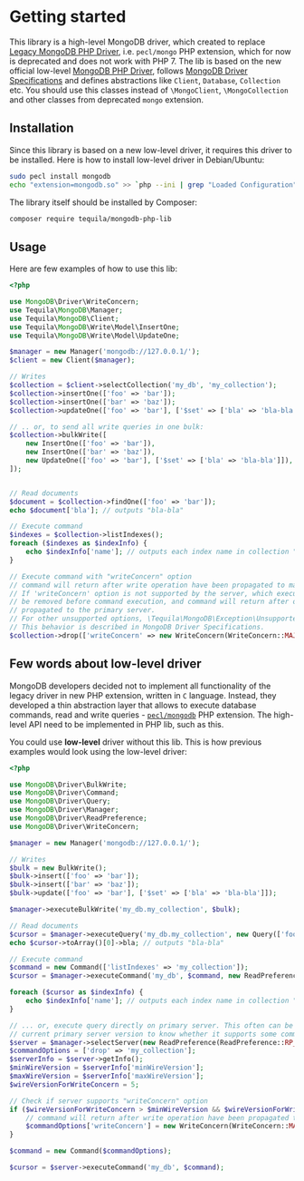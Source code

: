 # Getting started

This library is a high-level MongoDB driver, which created to replace 
[Legacy MongoDB PHP Driver](https://github.com/mongodb/mongo-php-driver-legacy),
i.e. `pecl/mongo` PHP extension, which for now is deprecated and does not work with PHP 7.
The lib is based on the new official low-level [MongoDB PHP Driver](https://github.com/mongodb/mongo-php-driver),
follows [MongoDB Driver Specifications](https://github.com/mongodb/specifications) 
and defines abstractions like `Client`, `Database`, `Collection` etc. You should use
this classes instead of `\MongoClient`, `\MongoCollection` and other classes from deprecated `mongo` extension.

## Installation

Since this library is based on a new low-level driver, it requires this driver to be installed.
Here is how to install low-level driver in Debian/Ubuntu:
```bash
sudo pecl install mongodb
echo "extension=mongodb.so" >> `php --ini | grep "Loaded Configuration" | sed -e "s|.*:\s*||"`
```

The library itself should be installed by Composer:

```bash
composer require tequila/mongodb-php-lib
```

## Usage

Here are few examples of how to use this lib:

```php
<?php

use MongoDB\Driver\WriteConcern;
use Tequila\MongoDB\Manager;
use Tequila\MongoDB\Client;
use Tequila\MongoDB\Write\Model\InsertOne;
use Tequila\MongoDB\Write\Model\UpdateOne;

$manager = new Manager('mongodb://127.0.0.1/');
$client = new Client($manager);

// Writes
$collection = $client->selectCollection('my_db', 'my_collection');
$collection->insertOne(['foo' => 'bar']);
$collection->insertOne(['bar' => 'baz']);
$collection->updateOne(['foo' => 'bar'], ['$set' => ['bla' => 'bla-bla']]);

// .. or, to send all write queries in one bulk:
$collection->bulkWrite([
    new InsertOne(['foo' => 'bar']),
    new InsertOne(['bar' => 'baz']),
    new UpdateOne(['foo' => 'bar'], ['$set' => ['bla' => 'bla-bla']]),
]);


// Read documents
$document = $collection->findOne(['foo' => 'bar']);
echo $document['bla']; // outputs "bla-bla"

// Execute command 
$indexes = $collection->listIndexes();
foreach ($indexes as $indexInfo) {
    echo $indexInfo['name']; // outputs each index name in collection "my_collection" in db "my_db"
}

// Execute command with "writeConcern" option
// command will return after write operation have been propagated to majority of voting replica set nodes.
// If 'writeConcern' option is not supported by the server, which executes this operation, option will
// be removed before command execution, and command will return after operation have been
// propagated to the primary server.
// For other unsupported options, \Tequila\MongoDB\Exception\UnsupportedException can be thrown.
// This behavior is described in MongoDB Driver Specifications.
$collection->drop(['writeConcern' => new WriteConcern(WriteConcern::MAJORITY)]);
```

## Few words about low-level driver

MongoDB developers decided not to implement all functionality of the legacy driver
in new PHP extension, written in `C` language. Instead, they developed a thin abstraction layer
that allows to execute database commands, read and write queries - 
[`pecl/mongodb`](https://github.com/mongodb/mongo-php-driver) PHP extension. 
The high-level API need to be implemented in PHP lib, such as this.

You could use **low-level** driver without this lib. 
This is how previous examples would look using the low-level driver:

```php
<?php

use MongoDB\Driver\BulkWrite;
use MongoDB\Driver\Command;
use MongoDB\Driver\Query;
use MongoDB\Driver\Manager;
use MongoDB\Driver\ReadPreference;
use MongoDB\Driver\WriteConcern;

$manager = new Manager('mongodb://127.0.0.1/');

// Writes
$bulk = new BulkWrite();
$bulk->insert(['foo' => 'bar']);
$bulk->insert(['bar' => 'baz']);
$bulk->update(['foo' => 'bar'], ['$set' => ['bla' => 'bla-bla']]);

$manager->executeBulkWrite('my_db.my_collection', $bulk);

// Read documents
$cursor = $manager->executeQuery('my_db.my_collection', new Query(['foo' => 'bar']));
echo $cursor->toArray()[0]->bla; // outputs "bla-bla"

// Execute command
$command = new Command(['listIndexes' => 'my_collection']);
$cursor = $manager->executeCommand('my_db', $command, new ReadPreference(ReadPreference::RP_PRIMARY));

foreach ($cursor as $indexInfo) {
    echo $indexInfo['name']; // outputs each index name in collection "my_collection" in db "my_db"
}

// ... or, execute query directly on primary server. This often can be needed to check
// current primary server version to know whether it supports some command or query options
$server = $manager->selectServer(new ReadPreference(ReadPreference::RP_PRIMARY));
$commandOptions = ['drop' => 'my_collection'];
$serverInfo = $server->getInfo();
$minWireVersion = $serverInfo['minWireVersion'];
$maxWireVersion = $serverInfo['maxWireVersion'];
$wireVersionForWriteConcern = 5;

// Check if server supports "writeConcern" option
if ($wireVersionForWriteConcern > $minWireVersion && $wireVersionForWriteConcern < $maxWireVersion) {
    // command will return after write operation have been propagated to majority of voting replica set nodes
    $commandOptions['writeConcern'] = new WriteConcern(WriteConcern::MAJORITY);
}

$command = new Command($commandOptions);

$cursor = $server->executeCommand('my_db', $command);
```
